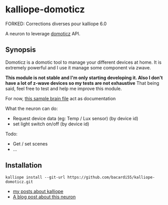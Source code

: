 # kalliope-domoticz

FORKED: Corrections diverses pour kalliope 6.0

A neuron to leverage [domoticz](https://www.domoticz.com) API.

## Synopsis

Domoticz is a domotic tool to manage your different devices at home. It is extremely powerful and I use it manage some component via zwave.


**This module is not stable and I'm only starting developing it. Also I don't have a lot of z-wave devices so my tests are not exhaustive**
That being said, feel free to test and help me improve this module.

For now, [this sample brain file](https://github.com/bacardi55/kalliope-domoticz/blob/master/samples/brain_fr.yml) act as documentation 

What the neuron can do:

- Request device data (eg: Temp / Lux sensor) (by device id)
- set light switch on/off (by device id)


Todo:

- Get / set scenes
- …

## Installation

  ```
  kalliope install --git-url https://github.com/bacardi55/kalliope-domoticz.git
  ```


* [my posts about kalliope](http://bacardi55.org/en/term/kalliope) 
* [A blog post about this neuron](http://bacardi55.org/en/blog/2017/entering-domotic-game)


